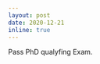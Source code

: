 ```yaml
---
layout: post
date: 2020-12-21
inline: true
---
```


Pass PhD qualyfing Exam.

<!--
layout: post
title: A long announcement with details
date: 2020-12-1 
inline: false
inline: true-->
